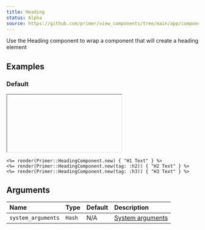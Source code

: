 ```yaml
---
title: Heading
status: Alpha
source: https://github.com/primer/view_components/tree/main/app/components/primer/heading_component.rb
---
```


<!-- Warning: AUTO-GENERATED file, do not edit. Add code comments to your Ruby instead <3 -->

Use the Heading component to wrap a component that will create a heading element

## Examples

### Default

<iframe onLoad={(e) => e.target.style.height = e.target.contentWindow.document.body.scrollHeight + 34 + 'px'} style="width: 100%; border: 0px;" srcdoc="<html class='Box height-full p-3'><head><link href='https://unpkg.com/@primer/css-next@canary/dist/primer.css' rel='stylesheet'></head><body><h1>H1 Text</h1><h2>H2 Text</h2><h3>H3 Text</h3></body></html>"></iframe>

```erb
<%= render(Primer::HeadingComponent.new) { "H1 Text" } %>
<%= render(Primer::HeadingComponent.new(tag: :h2)) { "H2 Text" } %>
<%= render(Primer::HeadingComponent.new(tag: :h3)) { "H3 Text" } %>
```

## Arguments

| Name | Type | Default | Description |
| :- | :- | :- | :- |
| `system_arguments` | `Hash` | N/A | [System arguments](/system-arguments) |
